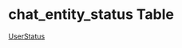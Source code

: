 # chat_entity_status Table

[UserStatus](https://github.com/alexeysp11/workflow-lib/blob/main/docs/Models/Business/InformationSystem/UserStatus.md)
